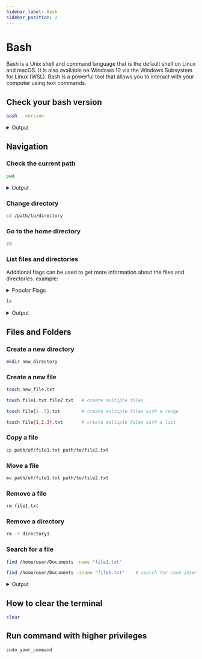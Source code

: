 ```yaml
---
Sidebar_label: Bash
sidebar_position: 2
---
```


# Bash

Bash is a Unix shell and command language that is the default shell on Linux and macOS. It is also available on Windows 10 via the Windows Subsystem for Linux (WSL). Bash is a powerful tool that allows you to interact with your computer using text commands.

## Check your bash version

```bash
bash --version
```

<details>
<summary>Output</summary>

```bash
GNU bash, version 5.1.16(1)-release (x86_64-pc-linux-gnu)
Copyright (C) 2020 Free Software Foundation, Inc.
License GPLv3+: GNU GPL version 3 or later <http://gnu.org/licenses/gpl.html>

This is free software; you are free to change and redistribute it.
There is NO WARRANTY, to the extent permitted by law.
```

</details>

## Navigation

### Check the current path

```bash
pwd
```

<details>
<summary>Output</summary>

```bash
/home/user/Documents
```

</details>

### Change directory

```bash
cd /path/to/directory
```

### Go to the home directory

```bash
cd
```

### List files and directories

Additional flags can be used to get more information about the files and directories.
example:

<details>

<summary>Popular Flags</summary>

- `-l` to get a long listing
- `-a` to show hidden files
- `-h` to show file sizes in human-readable format
- `-n` to show user and group IDs

</details>

```bash
ls
```

<details>
<summary>Output</summary>

```bash
file1.txt file2.txt directory1
```

</details>

## Files and Folders

### Create a new directory

```bash
mkdir new_directory
```

### Create a new file

```bash
touch new_file.txt

touch file1.txt file2.txt   # create multiple files

touch file{1..5}.txt        # create multiple files with a range

touch file{1,2,3}.txt       # create multiple files with a list
```

### Copy a file

```bash
cp path/of/file1.txt path/to/file2.txt
```

### Move a file

```bash
mv path/of/file1.txt path/to/file2.txt
```

### Remove a file

```bash
rm file1.txt
```

### Remove a directory

```bash
rm -r directory1
```

### Search for a file

```bash
find /home/user/Documents -name "file1.txt"

find /home/user/Documents -iname "file1.txt"    # search for case insensitive
```

<details>
<summary>Output</summary>
    
```bash
/home/user/Documents/file1.txt
```

</details>


## How to clear the terminal

```bash
clear
```


## Run command with higher privileges

```bash
sudo your_command
```
